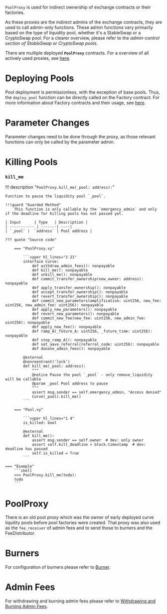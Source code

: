 `PoolProxy` is used for indirect ownership of exchange contracts or their factories.

As these proxies are the indirect admins of the exchange contracts, they are used to call admin-only functions. These admin functions vary primarily based on the type of liquidity pool, whether it's a StableSwap or a CryptoSwap pool. For a clearer overview, please refer to the *admin-control section of StableSwap or CryptoSwap pools*.

There are multiple deployed **`PoolProxy`** contracts.
For a overview of all actively used proxies, see [here](../ownership-proxy/overview.md).


# **Deploying Pools**
Pool deployment is permissionless, with the exception of base pools. Thus, the `deploy_pool` function can be directly called on the Factory contract. For more information about Factory contracts and their usage, see [here](../../factory/pool_factory/overview.md).


# **Parameter Changes**
Parameter changes need to be done through the proxy, as those relevant functions can only be called by the parameter admin.


# **Killing Pools**

### `kill_me`
!!! description "`PoolProxy.kill_me(_pool: address):`"

    Function to pause the liquidity pool `_pool`.

    !!!guard "Guarded Method"
        This function is only callable by the `emergency_admin` and only if the deadline for killing pools has not passed yet.

    | Input      | Type   | Description |
    | ----------- | -------| ----|
    | `_pool` |  `address` | Pool address |

    ??? quote "Source code"

        === "PoolProxy.vy"

            ```vyper hl_lines="3 21"
            interface Curve:
                def withdraw_admin_fees(): nonpayable
                def kill_me(): nonpayable
                def unkill_me(): nonpayable
                def commit_transfer_ownership(new_owner: address): nonpayable
                def apply_transfer_ownership(): nonpayable
                def accept_transfer_ownership(): nonpayable
                def revert_transfer_ownership(): nonpayable
                def commit_new_parameters(amplification: uint256, new_fee: uint256, new_admin_fee: uint256): nonpayable
                def apply_new_parameters(): nonpayable
                def revert_new_parameters(): nonpayable
                def commit_new_fee(new_fee: uint256, new_admin_fee: uint256): nonpayable
                def apply_new_fee(): nonpayable
                def ramp_A(_future_A: uint256, _future_time: uint256): nonpayable
                def stop_ramp_A(): nonpayable
                def set_aave_referral(referral_code: uint256): nonpayable
                def donate_admin_fees(): nonpayable

            @external
            @nonreentrant('lock')
            def kill_me(_pool: address):
                """
                @notice Pause the pool `_pool` - only remove_liquidity will be callable
                @param _pool Pool address to pause
                """
                assert msg.sender == self.emergency_admin, "Access denied"
                Curve(_pool).kill_me()
            ```

        === "Pool.vy"

            ```vyper hl_lines="1 4"
            is_killed: bool

            @external
            def kill_me():
                assert msg.sender == self.owner  # dev: only owner
                assert self.kill_deadline > block.timestamp  # dev: deadline has passed
                self.is_killed = True
            ```

    === "Example"
        ```shell
        >>> PoolProxy.kill_me(todo):
        todo
        ```


# **PoolProxy**

There is an old pool proxy which was the owner of early deployed curve liquitity pools before pool factories were created. That proxy was also used as the `fee_receiver` of admin fees and to send those to burners and the FeeDistributor.

# **Burners**
For configuration of burners please refer to [Burner](../fee-collection-distribution/burner.md).


# **Admin Fees**
For withdrawing and burning admin fees please refer to [Withdrawing and Burning Admin Fees](../fee-collection-distribution/withdraw-and-burn.md).